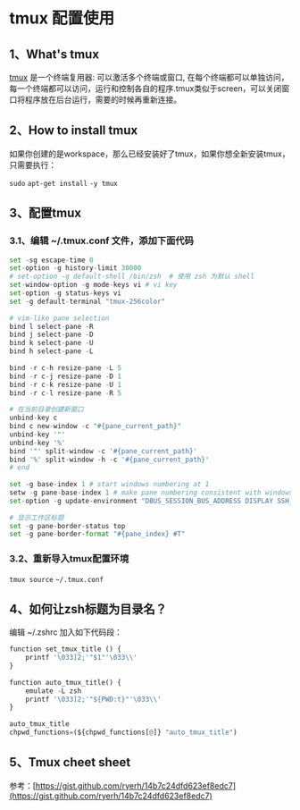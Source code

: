 # tmux 配置使用

## 1、What's tmux

[tmux](http://tmux.github.io/) 是一个终端复用器: 可以激活多个终端或窗口, 在每个终端都可以单独访问，每一个终端都可以访问，运行和控制各自的程序.tmux类似于screen，可以关闭窗口将程序放在后台运行，需要的时候再重新连接。

## 2、How to install tmux

如果你创建的是workspace，那么已经安装好了tmux，如果你想全新安装tmux，只需要执行：

`sudo` `apt-get install` `-y tmux`

## 3、配置tmux

### **3.1、编辑 ~/.tmux.conf 文件，添加下面代码**

```python
set -sg escape-time 0
set-option -g history-limit 30000
# set-option -g default-shell /bin/zsh  # 使用 zsh 为默认 shell
set-window-option -g mode-keys vi # vi key
set-option -g status-keys vi
set -g default-terminal "tmux-256color"
  
# vim-like pane selection
bind l select-pane -R
bind j select-pane -D
bind k select-pane -U
bind h select-pane -L
  
bind -r c-h resize-pane -L 5
bind -r c-j resize-pane -D 1
bind -r c-k resize-pane -U 1
bind -r c-l resize-pane -R 5
  
# 在当前目录创建新窗口
unbind-key c
bind c new-window -c "#{pane_current_path}"
unbind-key '"'
unbind-key '%'
bind '"' split-window -c '#{pane_current_path}'
bind '%' split-window -h -c '#{pane_current_path}'
# end
  
set -g base-index 1 # start windows numbering at 1
setw -g pane-base-index 1 # make pane numbering consistent with windows
set-option -g update-environment "DBUS_SESSION_BUS_ADDRESS DISPLAY SSH_ASKPASS SSH_AUTH_SOCK SSH_AGENT_PID SSH_CONNECTION WINDOWID XAUTHORITY"
  
# 显示工作区标题
set -g pane-border-status top
set -g pane-border-format "#{pane_index} #T"
```

### **3.2、重新导入tmux配置环境**

`tmux source` `~/.tmux.conf`

## 4、如何让zsh标题为目录名？

编辑 ~/.zshrc 加入如下代码段：

```python
function set_tmux_title () {
    printf '\033]2;'"$1"'\033\\'
}
  
function auto_tmux_title() {
    emulate -L zsh
    printf '\033]2;'"${PWD:t}"'\033\\'
}
  
auto_tmux_title
chpwd_functions=(${chpwd_functions[@]} "auto_tmux_title")
```

## 5、Tmux cheet sheet

参考：[https://gist.github.com/ryerh/14b7c24dfd623ef8edc7](https://gist.github.com/ryerh/14b7c24dfd623ef8edc7)